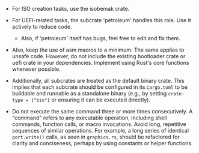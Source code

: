 - For ISO creation tasks, use the isobemak crate.
- For UEFI-related tasks, the subcrate 'petroleum' handles this role. Use it actively to reduce code.
  - Also, if 'petroleum' itself has bugs, feel free to edit and fix them.

- Also, keep the use of asm macros to a minimum. The same applies to unsafe code. However, do not include the existing bootloader crate or uefi crate in your dependencies. Implement using Rust's core functions whenever possible.

- Additionally, all subcrates are treated as the default binary crate. This implies that each subcrate should be configured in its `Cargo.toml` to be buildable and runnable as a standalone binary (e.g., by setting `crate-type = ["bin"]` or ensuring it can be executed directly).
- Do not execute the same command three or more times consecutively. A "command" refers to any executable operation, including shell commands, function calls, or macro invocations. Avoid long, repetitive sequences of similar operations. For example, a long series of identical `port.write()` calls, as seen in `graphics.rs`, should be refactored for clarity and conciseness, perhaps by using constants or helper functions.
